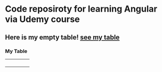 # Code reposiroty for learning Angular via Udemy course

## Here is my empty table! [see my table](#my-table)






















































### My Table
||||||
|-|-|-|-|-|
||||||
||||||
||||||
||||||
